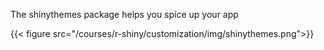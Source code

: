 The shinythemes package helps you spice up your app

{{< figure src="/courses/r-shiny/customization/img/shinythemes.png">}}
